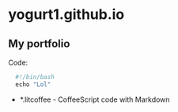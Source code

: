 # yogurt1.github.io
## My portfolio

Code:
```coffee
  #!/bin/bash
  echo "Lol"
```

* *.litcoffee - CoffeeScript code with Markdown
